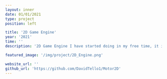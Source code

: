 ```yaml
---
layout: inner
date: 01/01/2021
type: project
position: left

title: '2D Game Engine'
year: '2021'
time: ''
description: '2D Game Engine I have started doing in my free time, it is still work in progress but my main goal is to have a fast and efficient game engine and a good UI/UX.'

featured_image: '/img/project/2D_Engine.png'

website_url: ''
github_url: 'https://github.com/DavidTello1/Motor2D'
---
```

